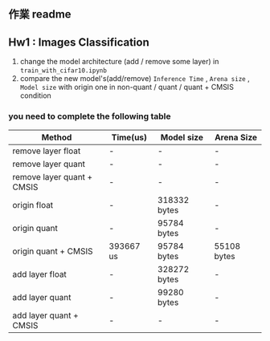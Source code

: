 ## 作業 readme

## Hw1 : Images Classification 
1. change the model architecture (add / remove some layer) in `train_with_cifar10.ipynb`
2. compare the new model's(add/remove) `Inference Time` , `Arena size` , `Model size` with origin one in non-quant / quant / quant + CMSIS condition

### you need to complete the following table
| Method | Time(us) | Model size | Arena Size |
|--------------------|----------|------------|------------|
| remove layer float | - | - | - |
| remove layer quant | - | - | - |
| remove layer quant + CMSIS | - | - | - |
| origin float | - | 318332 bytes | - |
| origin quant | - | 95784 bytes | - |
| origin quant + CMSIS | 393667 us | 95784 bytes | 55108 bytes |
| add layer float | - | 328272 bytes | - |
| add layer quant | - | 99280 bytes | - |
| add layer quant + CMSIS | - | - | - |



